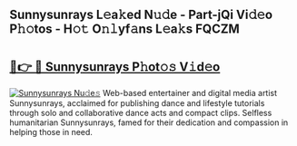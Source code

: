 ## Sunnysunrays L𝚎a𝚔ed N𝚞𝚍e - Part-jQi Vi𝚍𝚎o P𝚑𝚘tos - H𝚘𝚝 O𝚗𝚕yf𝚊ns L𝚎a𝚔s FQCZM

# <h2><a href="http://kff35l.oniu.top/?m=Sunnysunrays">🔗👉 🔴 Sunnysunrays P𝚑ot𝚘𝚜 V𝚒d𝚎o</a></h2>

[![Sunnysunrays Nu𝚍e𝚜](https://i.imgur.com/0qMVB7G.gif)](http://kff35l.oniu.top/?m=Sunnysunrays)
Web-based entertainer and digital media artist Sunnysunrays, acclaimed for publishing dance and lifestyle tutorials through solo and collaborative dance acts and compact clips. Selfless humanitarian Sunnysunrays, famed for their dedication and compassion in helping those in need.  
